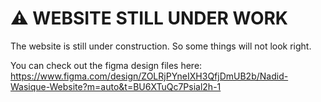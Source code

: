 # ⚠️ WEBSITE STILL UNDER WORK

The website is still under construction. So some things will not look right.

You can check out the figma design files here: https://www.figma.com/design/ZOLRjPYneIXH3QfjDmUB2b/Nadid-Wasique-Website?m=auto&t=BU6XTuQc7Psial2h-1
